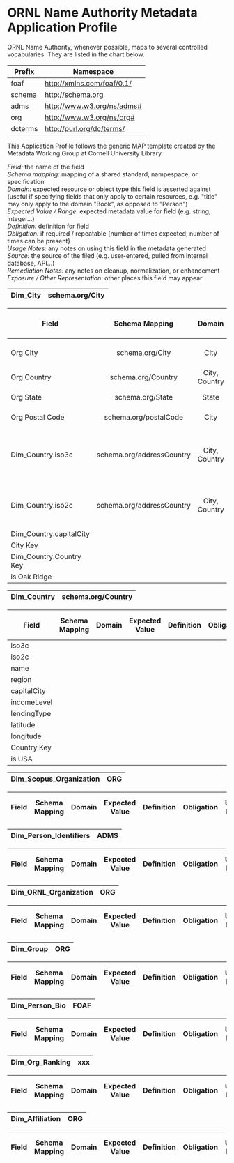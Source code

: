 # ORNL Name Authority Metadata Application Profile



ORNL Name Authority, whenever possible, maps to several controlled vocabularies. They are listed in the chart below.

|Prefix | Namespace |
|---|---|
|foaf | http://xmlns.com/foaf/0.1/|
|schema | http://schema.org|
|adms| http://www.w3.org/ns/adms# |
|org | http://www.w3.org/ns/org# |
|dcterms|http://purl.org/dc/terms/ |


This Application Profile follows the generic MAP template created by the Metadata Working Group at Cornell University Library. 



*Field:* the name of the field  
*Schema mapping:* mapping of a shared standard, nampespace, or specification  
*Domain:* expected resource or object type this field is asserted against (useful if specifying fields that only apply to certain   resources, e.g. "title" may only apply to the domain "Book", as opposed to "Person")  
*Expected Value /  Range:* expected metadata value for field (e.g. string, integer...)  
*Definition:* definition for field  
*Obligation:* if required / repeatable {number of times expected, number of times can be present}  
*Usage Notes:* any notes on using this field in the metadata generated  
*Source:* the source of the filed (e.g. user-entered, pulled from internal database, API...)  
*Remediation Notes:* any notes on cleanup, normalization, or enhancement  
*Exposure / Other Representation:* other places this field may appear  


|Dim_City| schema.org/City|
|--------------|----------------|

| Field | Schema Mapping | Domain  | Expected Value | Definition | Obligation | Usage Notes | Source | Remediation Notes| Exposure / Other Representation |
| ------------- |:-------------:| :-----:| :-------------:| :--------------:|:----------:|:------:|:----:|:---:|:---:|
| Org City      | schema.org/City | City | string | a city, town, or municipality | {0, 1}| | Scopus | may be incorrect | | 
| Org Country   | schema.org/Country |   City, Country | string | a country  | {1, 1} | | Scopus  | may be incorrect | name field in Dim_Country| 
| Org State     | schema.org/State |  State | string | a state or province  | {0, 1} | | Scopus | may be incorrect | | 
| Org Postal Code | schema.org/postalCode | City | string | the postal code | {0, 1} | | Scopus | may be incorrect | |
| Dim_Country.iso3c |schema.org/addressCountry | City, Country | 3-letter string | the ISO 3166-1 alpha-3 country code | {0, 1} | Providers are recommended to use the two letter code whenever possible | Worldbank |  |iso3c field in Dim_Country|
| Dim_Country.iso2c |schema.org/addressCountry | City, Country | 2-letter string | the ISO 3166-1 alpha-2 country code | {1, 1} | | Worldbank |  |iso2c field in Dim_Country | 
| Dim_Country.capitalCity |
| City Key |
| Dim_Country.Country Key |
| is Oak Ridge |

|Dim_Country | schema.org/Country|
|------------|-------------------|

| Field    | Schema Mapping           | Domain  | Expected Value | Definition | Obligation | Usage Notes | Source | Remediation Notes| Exposure / Other Representation |
| ------------- |:-------------:| :-----:| :-------------:| :--------------:|:----------:|:------:|:----:|:---:|:---:|
| iso3c|
|iso2c|
|name |
|region|
|capitalCity|
|incomeLevel|
|lendingType|
|latitude|
|longitude|
|Country Key|
|is USA|


|Dim_Scopus_Organization | ORG |
|------------|-------------------|

| Field    | Schema Mapping           | Domain  | Expected Value | Definition | Obligation | Usage Notes | Source | Remediation Notes| Exposure / Other Representation |
| ------------- |:-------------:| :-----:| :-------------:| :--------------:|:----------:|:------:|:----:|:---:|:---:|


|Dim_Person_Identifiers | ADMS |
|------------|-------------------|

| Field    | Schema Mapping           | Domain  | Expected Value | Definition | Obligation | Usage Notes | Source | Remediation Notes| Exposure / Other Representation |
| ------------- |:-------------:| :-----:| :-------------:| :--------------:|:----------:|:------:|:----:|:---:|:---:|


|Dim_ORNL_Organization | ORG |
|------------|-------------------|

| Field    | Schema Mapping           | Domain  | Expected Value | Definition | Obligation | Usage Notes | Source | Remediation Notes| Exposure / Other Representation |
| ------------- |:-------------:| :-----:| :-------------:| :--------------:|:----------:|:------:|:----:|:---:|:---:|


|Dim_Group | ORG |
|------------|-------------------|

| Field    | Schema Mapping           | Domain  | Expected Value | Definition | Obligation | Usage Notes | Source | Remediation Notes| Exposure / Other Representation |
| ------------- |:-------------:| :-----:| :-------------:| :--------------:|:----------:|:------:|:----:|:---:|:---:|


|Dim_Person_Bio | FOAF |
|------------|-------------------|

| Field    | Schema Mapping           | Domain  | Expected Value | Definition | Obligation | Usage Notes | Source | Remediation Notes| Exposure / Other Representation |
| ------------- |:-------------:| :-----:| :-------------:| :--------------:|:----------:|:------:|:----:|:---:|:---:|


|Dim_Org_Ranking | xxx |
|------------|-------------------|

| Field    | Schema Mapping           | Domain  | Expected Value | Definition | Obligation | Usage Notes | Source | Remediation Notes| Exposure / Other Representation |
| ------------- |:-------------:| :-----:| :-------------:| :--------------:|:----------:|:------:|:----:|:---:|:---:|


|Dim_Affiliation | ORG |
|------------|-------------------|

| Field    | Schema Mapping           | Domain  | Expected Value | Definition | Obligation | Usage Notes | Source | Remediation Notes| Exposure / Other Representation |
| ------------- |:-------------:| :-----:| :-------------:| :--------------:|:----------:|:------:|:----:|:---:|:---:|
